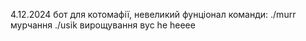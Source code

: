 4.12.2024 
бот для котомафії, невеликий фунціонал 
команди: 
./murr мурчання 
./usik вирощування вус
he heeee